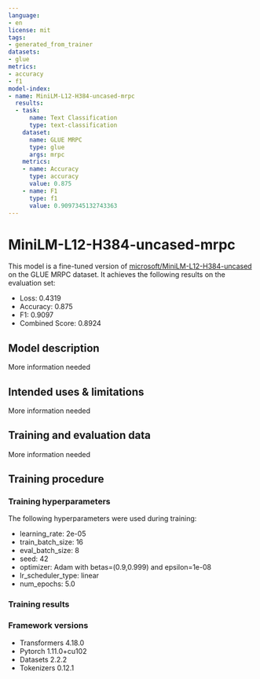 ```yaml
---
language:
- en
license: mit
tags:
- generated_from_trainer
datasets:
- glue
metrics:
- accuracy
- f1
model-index:
- name: MiniLM-L12-H384-uncased-mrpc
  results:
  - task:
      name: Text Classification
      type: text-classification
    dataset:
      name: GLUE MRPC
      type: glue
      args: mrpc
    metrics:
    - name: Accuracy
      type: accuracy
      value: 0.875
    - name: F1
      type: f1
      value: 0.9097345132743363
---
```


<!-- This model card has been generated automatically according to the information the Trainer had access to. You
should probably proofread and complete it, then remove this comment. -->

# MiniLM-L12-H384-uncased-mrpc

This model is a fine-tuned version of [microsoft/MiniLM-L12-H384-uncased](https://huggingface.co/microsoft/MiniLM-L12-H384-uncased) on the GLUE MRPC dataset.
It achieves the following results on the evaluation set:
- Loss: 0.4319
- Accuracy: 0.875
- F1: 0.9097
- Combined Score: 0.8924

## Model description

More information needed

## Intended uses & limitations

More information needed

## Training and evaluation data

More information needed

## Training procedure

### Training hyperparameters

The following hyperparameters were used during training:
- learning_rate: 2e-05
- train_batch_size: 16
- eval_batch_size: 8
- seed: 42
- optimizer: Adam with betas=(0.9,0.999) and epsilon=1e-08
- lr_scheduler_type: linear
- num_epochs: 5.0

### Training results



### Framework versions

- Transformers 4.18.0
- Pytorch 1.11.0+cu102
- Datasets 2.2.2
- Tokenizers 0.12.1
